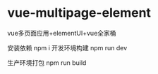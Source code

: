 # vue-multipage-element
vue多页面应用+elementUI+vue全家桶

安装依赖
npm i
开发环境构建
npm run dev

生产环境打包
npm run build
